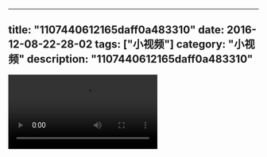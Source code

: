 
---
title: "1107440612165daff0a483310"
date: 2016-12-08-22-28-02
tags: ["小视频"]
category: "小视频"
description: "1107440612165daff0a483310"
---
<video src="http://ohtsqip0g.bkt.clouddn.com/1107440612165daff0a483310.mp4" controls="controls"></video>
